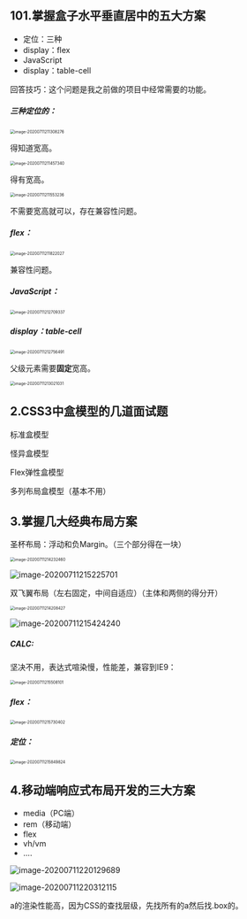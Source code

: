 ## 101.掌握盒子水平垂直居中的五大方案

* 定位：三种
* display：flex
* JavaScript
* display：table-cell

回答技巧：这个问题是我之前做的项目中经常需要的功能。

##### 三种定位的：

<img src="C:\Users\76110\AppData\Roaming\Typora\typora-user-images\image-20200711211308276.png" alt="image-20200711211308276" style="zoom:50%;" />

得知道宽高。

<img src="C:\Users\76110\AppData\Roaming\Typora\typora-user-images\image-20200711211457340.png" alt="image-20200711211457340" style="zoom:50%;" />

得有宽高。

<img src="C:\Users\76110\AppData\Roaming\Typora\typora-user-images\image-20200711211553236.png" alt="image-20200711211553236" style="zoom:50%;" />

不需要宽高就可以，存在兼容性问题。

##### flex：

<img src="C:\Users\76110\AppData\Roaming\Typora\typora-user-images\image-20200711211822027.png" alt="image-20200711211822027" style="zoom:50%;" />

兼容性问题。

##### JavaScript：

<img src="C:\Users\76110\AppData\Roaming\Typora\typora-user-images\image-20200711212709337.png" alt="image-20200711212709337" style="zoom:50%;" />

##### display：table-cell

<img src="C:\Users\76110\AppData\Roaming\Typora\typora-user-images\image-20200711212756491.png" alt="image-20200711212756491" style="zoom:50%;" />

父级元素需要**固定**宽高。

<img src="C:\Users\76110\AppData\Roaming\Typora\typora-user-images\image-20200711213021031.png" alt="image-20200711213021031" style="zoom:50%;" />

## 2.CSS3中盒模型的几道面试题

标准盒模型

怪异盒模型

Flex弹性盒模型

多列布局盒模型（基本不用）



## 3.掌握几大经典布局方案

圣杯布局：浮动和负Margin。（三个部分得在一块）



<img src="C:\Users\76110\AppData\Roaming\Typora\typora-user-images\image-20200711214232460.png" alt="image-20200711214232460" style="zoom:50%;" />

![image-20200711215225701](C:\Users\76110\AppData\Roaming\Typora\typora-user-images\image-20200711215225701.png)

双飞翼布局（左右固定，中间自适应）（主体和两侧的得分开）



<img src="C:\Users\76110\AppData\Roaming\Typora\typora-user-images\image-20200711214208427.png" alt="image-20200711214208427" style="zoom:50%;" />

![image-20200711215424240](C:\Users\76110\AppData\Roaming\Typora\typora-user-images\image-20200711215424240.png)

##### CALC:

坚决不用，表达式喧染慢，性能差，兼容到IE9：

<img src="C:\Users\76110\AppData\Roaming\Typora\typora-user-images\image-20200711215508101.png" alt="image-20200711215508101" style="zoom:50%;" />

##### flex：

<img src="C:\Users\76110\AppData\Roaming\Typora\typora-user-images\image-20200711215730402.png" alt="image-20200711215730402" style="zoom:50%;" />



##### 定位：

<img src="C:\Users\76110\AppData\Roaming\Typora\typora-user-images\image-20200711215849824.png" alt="image-20200711215849824" style="zoom:50%;" />

## 4.移动端响应式布局开发的三大方案

* media（PC端）
* rem（移动端）
* flex
* vh/vm
* ....



![image-20200711220129689](C:\Users\76110\AppData\Roaming\Typora\typora-user-images\image-20200711220129689.png)

![image-20200711220312115](C:\Users\76110\AppData\Roaming\Typora\typora-user-images\image-20200711220312115.png)

a的渲染性能高，因为CSS的查找层级，先找所有的a然后找.box的。





















